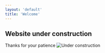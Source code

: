 ```yaml
---
layout: 'default'
title: 'Welcome'
---
```


## Website under construction
Thanks for your patience
![Under construction](/website-img/courtcircuit.gif)

